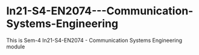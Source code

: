 # In21-S4-EN2074---Communication-Systems-Engineering
This is Sem-4 In21-S4-EN2074 - Communication Systems Engineering module
